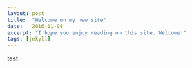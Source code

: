 ```yaml
---
layout: post
title:  "Welcome on my new site"
date:   2016-11-04
excerpt: "I hope you enjoy reading on this site. Welcome!"
tags: [jekyll]
---
```


test
